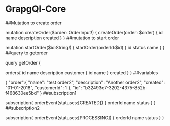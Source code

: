 # GrapgQl-Core

##Mutation to create order

mutation createOrder($order: OrderInput!) {
  createOrder(order: $order) {
    id
    name
    description
    created
  }
}
##mutation to start order


mutation startOrder($id:String!)
{
  startOrder(orderId:$id)
 {
  id
  status
  name
 }
}
##query to getorder


query getOrder {
  
  orders{
    id
    name
    description
    customer
    {
      id
      name
    }
    created
  }
}
##variables


{
   "order":{
        "name": "test order2",
        "description": "Another order2",
        "created": "01-01-2018",
        "customerId": 1
  },
   "id": "b32493c7-3202-4375-852b-f468630ee5bd"
}
##subscription1


subscription{
  orderEvent(statuses:[CREATED])
    {
      orderId
      name
      status
    }
}
##subscription2


subscription{
  orderEvent(statuses:[PROCESSING])
    {
      orderId
      name
      status
    }
}
